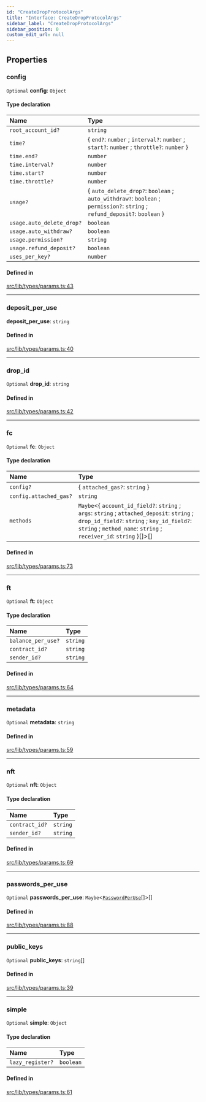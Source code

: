 ```yaml
---
id: "CreateDropProtocolArgs"
title: "Interface: CreateDropProtocolArgs"
sidebar_label: "CreateDropProtocolArgs"
sidebar_position: 0
custom_edit_url: null
---
```


## Properties

### config

 `Optional` **config**: `Object`

#### Type declaration

| Name | Type |
| :------ | :------ |
| `root_account_id?` | `string` |
| `time?` | { `end?`: `number` ; `interval?`: `number` ; `start?`: `number` ; `throttle?`: `number`  } |
| `time.end?` | `number` |
| `time.interval?` | `number` |
| `time.start?` | `number` |
| `time.throttle?` | `number` |
| `usage?` | { `auto_delete_drop?`: `boolean` ; `auto_withdraw?`: `boolean` ; `permission?`: `string` ; `refund_deposit?`: `boolean`  } |
| `usage.auto_delete_drop?` | `boolean` |
| `usage.auto_withdraw?` | `boolean` |
| `usage.permission?` | `string` |
| `usage.refund_deposit?` | `boolean` |
| `uses_per_key?` | `number` |

#### Defined in

[src/lib/types/params.ts:43](https://github.com/keypom/keypom-js/blob/bf39909/src/lib/types/params.ts#L43)

___

### deposit\_per\_use

 **deposit\_per\_use**: `string`

#### Defined in

[src/lib/types/params.ts:40](https://github.com/keypom/keypom-js/blob/bf39909/src/lib/types/params.ts#L40)

___

### drop\_id

 `Optional` **drop\_id**: `string`

#### Defined in

[src/lib/types/params.ts:42](https://github.com/keypom/keypom-js/blob/bf39909/src/lib/types/params.ts#L42)

___

### fc

 `Optional` **fc**: `Object`

#### Type declaration

| Name | Type |
| :------ | :------ |
| `config?` | { `attached_gas?`: `string`  } |
| `config.attached_gas?` | `string` |
| `methods` | `Maybe`<{ `account_id_field?`: `string` ; `args`: `string` ; `attached_deposit`: `string` ; `drop_id_field?`: `string` ; `key_id_field?`: `string` ; `method_name`: `string` ; `receiver_id`: `string`  }[]\>[] |

#### Defined in

[src/lib/types/params.ts:73](https://github.com/keypom/keypom-js/blob/bf39909/src/lib/types/params.ts#L73)

___

### ft

 `Optional` **ft**: `Object`

#### Type declaration

| Name | Type |
| :------ | :------ |
| `balance_per_use?` | `string` |
| `contract_id?` | `string` |
| `sender_id?` | `string` |

#### Defined in

[src/lib/types/params.ts:64](https://github.com/keypom/keypom-js/blob/bf39909/src/lib/types/params.ts#L64)

___

### metadata

 `Optional` **metadata**: `string`

#### Defined in

[src/lib/types/params.ts:59](https://github.com/keypom/keypom-js/blob/bf39909/src/lib/types/params.ts#L59)

___

### nft

 `Optional` **nft**: `Object`

#### Type declaration

| Name | Type |
| :------ | :------ |
| `contract_id?` | `string` |
| `sender_id?` | `string` |

#### Defined in

[src/lib/types/params.ts:69](https://github.com/keypom/keypom-js/blob/bf39909/src/lib/types/params.ts#L69)

___

### passwords\_per\_use

 `Optional` **passwords\_per\_use**: `Maybe`<[`PasswordPerUse`](PasswordPerUse.md)[]\>[]

#### Defined in

[src/lib/types/params.ts:88](https://github.com/keypom/keypom-js/blob/bf39909/src/lib/types/params.ts#L88)

___

### public\_keys

 `Optional` **public\_keys**: `string`[]

#### Defined in

[src/lib/types/params.ts:39](https://github.com/keypom/keypom-js/blob/bf39909/src/lib/types/params.ts#L39)

___

### simple

 `Optional` **simple**: `Object`

#### Type declaration

| Name | Type |
| :------ | :------ |
| `lazy_register?` | `boolean` |

#### Defined in

[src/lib/types/params.ts:61](https://github.com/keypom/keypom-js/blob/bf39909/src/lib/types/params.ts#L61)
